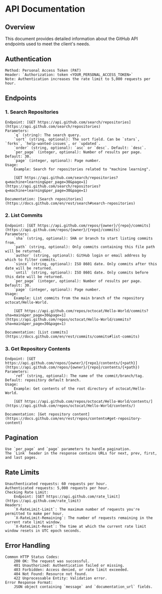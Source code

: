 # API Documentation
## Overview
This document provides detailed information about the GitHub API endpoints used to meet the client's needs.
## Authentication

    Method: Personal Access Token (PAT)
    Header: `Authorization: token <YOUR_PERSONAL_ACCESS_TOKEN>`
    Note: Authentication increases the rate limit to 5,000 requests per hour.

## Endpoints
### 1. Search Repositories

    Endpoint: [GET https://api.github.com/search/repositories](https://api.github.com/search/repositories)
    Parameters:
        `q` (string): The search query.
        `sort` (string, optional): The sort field. Can be `stars`, `forks`, `help-wanted-issues`, or `updated`.
        `order` (string, optional): `asc` or `desc`. Default: `desc`.
        `per_page` (integer, optional): Number of results per page. Default: 30.
        `page` (integer, optional): Page number.
    Usage:
        Example: Search for repositories related to "machine learning".

        [GET https://api.github.com/search/repositories?q=machine+learning&per_page=30&page=1](https://api.github.com/search/repositories?q=machine+learning&per_page=30&page=1)

    Documentation: [Search repositories](https://docs.github.com/en/rest/search#search-repositories)

### 2. List Commits

    Endpoint: [GET https://api.github.com/repos/{owner}/{repo}/commits](https://api.github.com/repos/{owner}/{repo}/commits)
    Parameters:
        `sha` (string, optional): SHA or branch to start listing commits from.
        `path` (string, optional): Only commits containing this file path will be returned.
        `author` (string, optional): GitHub login or email address by which to filter commits.
        `since` (string, optional): ISO 8601 date. Only commits after this date will be returned.
        `until` (string, optional): ISO 8601 date. Only commits before this date will be returned.
        `per_page` (integer, optional): Number of results per page. Default: 30.
        `page` (integer, optional): Page number.
    Usage:
        Example: List commits from the main branch of the repository octocat/Hello-World.

        [GET https://api.github.com/repos/octocat/Hello-World/commits?sha=main&per_page=30&page=1](https://api.github.com/repos/octocat/Hello-World/commits?sha=main&per_page=30&page=1)

    Documentation: [List commits](https://docs.github.com/en/rest/commits/commits#list-commits)

### 3. Get Repository Contents

    Endpoint: [GET https://api.github.com/repos/{owner}/{repo}/contents/{+path}](https://api.github.com/repos/{owner}/{repo}/contents/{+path})
    Parameters:
        `ref` (string, optional): The name of the commit/branch/tag. Default: repository default branch.
    Usage:
        Example: Get contents of the root directory of octocat/Hello-World.

        [GET https://api.github.com/repos/octocat/Hello-World/contents/](https://api.github.com/repos/octocat/Hello-World/contents/)

    Documentation: [Get repository content](https://docs.github.com/en/rest/repos/contents#get-repository-content)

## Pagination

    Use `per_page` and `page` parameters to handle pagination.
    The `Link` header in the response contains URLs for next, prev, first, and last pages.

## Rate Limits

    Unauthenticated requests: 60 requests per hour.
    Authenticated requests: 5,000 requests per hour.
    Checking Rate Limit:
        Endpoint: [GET https://api.github.com/rate_limit](https://api.github.com/rate_limit)
    Headers:
        `X-RateLimit-Limit`: The maximum number of requests you're permitted to make per hour.
        `X-RateLimit-Remaining`: The number of requests remaining in the current rate limit window.
        `X-RateLimit-Reset`: The time at which the current rate limit window resets in UTC epoch seconds.

## Error Handling

    Common HTTP Status Codes:
        200 OK: The request was successful.
        401 Unauthorized: Authentication failed or missing.
        403 Forbidden: Access denied, or rate limit exceeded.
        404 Not Found: Resource not found.
        422 Unprocessable Entity: Validation error.
    Error Response Format:
        JSON object containing `message` and `documentation_url` fields.
